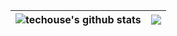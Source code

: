 | <img align="center" src="https://github-readme-stats.vercel.app/api?username=daegalus&show_icons=true&theme=radical" alt="techouse's github stats" /> | <img align="center" src="https://github-readme-stats.vercel.app/api/top-langs?username=daegalus&show_icons=true&theme=radical&layout=compact" /> |
| ------------- | ------------- |
